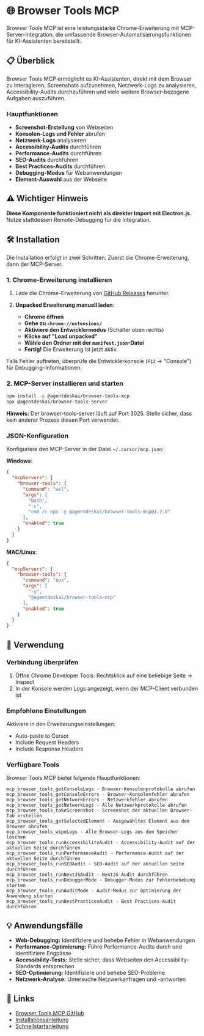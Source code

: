 # 🌐 Browser Tools MCP

Browser Tools MCP ist eine leistungsstarke Chrome-Erweiterung mit MCP-Server-Integration, die umfassende Browser-Automatisierungsfunktionen für KI-Assistenten bereitstellt.

## 📋 Überblick

Browser Tools MCP ermöglicht es KI-Assistenten, direkt mit dem Browser zu interagieren, Screenshots aufzunehmen, Netzwerk-Logs zu analysieren, Accessibility-Audits durchzuführen und viele weitere Browser-bezogene Aufgaben auszuführen.

### Hauptfunktionen

- **Screenshot-Erstellung** von Webseiten
- **Konsolen-Logs und Fehler** abrufen
- **Netzwerk-Logs** analysieren
- **Accessibility-Audits** durchführen
- **Performance-Audits** durchführen
- **SEO-Audits** durchführen
- **Best Practices-Audits** durchführen
- **Debugging-Modus** für Webanwendungen
- **Element-Auswahl** aus der Webseite

## ⚠️ Wichtiger Hinweis

**Diese Komponente funktioniert nicht als direkter Import mit Electron.js.** Nutze stattdessen Remote-Debugging für die Integration.

## 🛠️ Installation

Die Installation erfolgt in zwei Schritten: Zuerst die Chrome-Erweiterung, dann der MCP-Server.

### 1. Chrome-Erweiterung installieren

1. Lade die Chrome-Erweiterung von [GitHub Releases](https://github.com/AgentDeskAI/browser-tools-mcp/releases) herunter.

2. **Unpacked Erweiterung manuell laden**:
   - **Chrome öffnen**
   - **Gehe zu `chrome://extensions/`**
   - **Aktiviere den Entwicklermodus** (Schalter oben rechts)
   - **Klicke auf "Load unpacked"**
   - **Wähle den Ordner mit der `manifest.json`-Datei**
   - **Fertig!** Die Erweiterung ist jetzt aktiv.

Falls Fehler auftreten, überprüfe die Entwicklerkonsole (`F12` → "Console") für Debugging-Informationen.

### 2. MCP-Server installieren und starten

```bash
npm install -g @agentdeskai/browser-tools-mcp
npx @agentdeskai/browser-tools-server
```

**Hinweis:** Der browser-tools-server läuft auf Port 3025. Stelle sicher, dass kein anderer Prozess diesen Port verwendet.

### JSON-Konfiguration

Konfiguriere den MCP-Server in der Datei `~/.cursor/mcp.json`:

**Windows**:
```json
{
  "mcpServers": {
    "browser-tools": {
      "command": "wsl",
      "args": [
        "bash",
        "-c",
        "cmd /c npx -y @agentdeskai/browser-tools-mcp@1.2.0"
      ],
      "enabled": true
    }
  }
}
```

**MAC/Linux**:
```json
{
  "mcpServers": {
    "browser-tools": {
      "command": "npx",
      "args": [
        "-y",
        "@agentdeskai/browser-tools-mcp"
      ],
      "enabled": true
    }
  }
}
```

## 🚀 Verwendung

### Verbindung überprüfen

1. Öffne Chrome Developer Tools: Rechtsklick auf eine beliebige Seite → Inspect
2. In der Konsole werden Logs angezeigt, wenn der MCP-Client verbunden ist

### Empfohlene Einstellungen

Aktiviere in den Erweiterungseinstellungen:
- Auto-paste to Cursor
- Include Request Headers
- Include Response Headers

### Verfügbare Tools

Browser Tools MCP bietet folgende Hauptfunktionen:

```
mcp_browser_tools_getConsoleLogs - Browser-Konsolenprotokolle abrufen
mcp_browser_tools_getConsoleErrors - Browser-Konsolenfehler abrufen
mcp_browser_tools_getNetworkErrors - Netzwerkfehler abrufen
mcp_browser_tools_getNetworkLogs - Alle Netzwerkprotokolle abrufen
mcp_browser_tools_takeScreenshot - Screenshot der aktuellen Browser-Tab erstellen
mcp_browser_tools_getSelectedElement - Ausgewähltes Element aus dem Browser abrufen
mcp_browser_tools_wipeLogs - Alle Browser-Logs aus dem Speicher löschen
mcp_browser_tools_runAccessibilityAudit - Accessibility-Audit auf der aktuellen Seite durchführen
mcp_browser_tools_runPerformanceAudit - Performance-Audit auf der aktuellen Seite durchführen
mcp_browser_tools_runSEOAudit - SEO-Audit auf der aktuellen Seite durchführen
mcp_browser_tools_runNextJSAudit - NextJS-Audit durchführen
mcp_browser_tools_runDebuggerMode - Debugger-Modus zur Fehlerbehebung starten
mcp_browser_tools_runAuditMode - Audit-Modus zur Optimierung der Anwendung starten
mcp_browser_tools_runBestPracticesAudit - Best Practices-Audit durchführen
```

## 💡 Anwendungsfälle

- **Web-Debugging:** Identifiziere und behebe Fehler in Webanwendungen
- **Performance-Optimierung:** Führe Performance-Audits durch und identifiziere Engpässe
- **Accessibility-Tests:** Stelle sicher, dass Webseiten den Accessibility-Standards entsprechen
- **SEO-Optimierung:** Identifiziere und behebe SEO-Probleme
- **Netzwerk-Analyse:** Untersuche Netzwerkanfragen und -antworten

## 🔗 Links

- [Browser Tools MCP GitHub](https://github.com/AgentDeskAI/browser-tools-mcp)
- [Installationsanleitung](https://browsertools.agentdesk.ai/installation)
- [Schnellstartanleitung](https://browsertools.agentdesk.ai/quickstart) 
